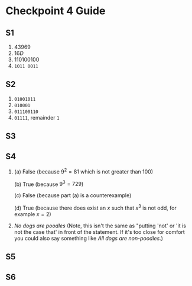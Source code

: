 # Checkpoint 4 Guide 

## S1

1. $43969$
2. $16D$
3. $110100100$
4. `1011 0011`

## S2

1. `01001011`
2. `010001`
3. `011100110`
4. `01111`, remainder `1`

## S3

## S4 

1. (a) False (because $9^2 = 81$ which is not greater than 100)

   (b) True (because $9^3 = 729$)

   (c) False (because part (a) is a counterexample)

   (d) True (because there does exist an $x$ such that $x^3$ is not odd, for example $x=2$)

2. *No dogs are poodles*  (Note, this isn't the same as "putting 'not' or 'it is not the case that' in front of the statement. If it's too close for comfort you could also say something like *All dogs are non-poodles*.)

## S5

## S6